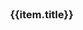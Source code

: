 <style type="text/css">
.coverpage{
  width:80%;
  margin:0 auto;
}
.coverpage .logo{
  width:80%;
}
.coverpage .future-remark{
  color:gray;
  font-size:14px;
  min-height:60px;
}
.coverpage .future-card{
  margin:8px;
}
.coverpage .footer{
  text-align:center;
  color:gray;
  padding-top:10px;
}
.coverpage .footer a{
  font-size:14px;
}
.icon-title{
  height:50px;
  padding:10px;
  border-radius:5px;
  font-size:16px;
}
.mg-badge {
  color: #fff;
  display: inline-block;
  padding-left: 8px;
  padding-right: 8px;
  text-align: center;
  background-color: green;
  border-radius: 10%;
  position: relative;
  top: -15px;
  left: 0px;
  font-size: 15px;
}

@media only screen and (max-width: 500px) {
  .coverpage{
    width:98%;
    margin:0 auto;
  }
  .coverpage .logo{
    width:100%;
  }
}
</style>

<div class="coverpage">
  <el-result style="margin:0 auto;" sub-title="学习MySQL，总结使用经验，分享给大家！">
    <template slot="icon">
      <img class="logo" src="/static/logo.png">
    </template>
    <template slot="extra">
      <el-button type="default" size="medium" @click="handleClick('changelog')">更新日志</el-button>
      <el-button type="primary" class="theme-color" size="medium" @click="handleClick('README')">快速开始</el-button>
    </template>
  </el-result>
  <el-row>
    <el-col :xs="24" :md="8" v-for="(item,index) in futures">
      <el-card shadow="hover" class="future-card">
        <h3>{{item.title}}</h3>
        <div v-html="item.remark" class="future-remark">
        </div>
      </el-card>
    </el-col>
  </el-row>
  <div v-html="footer" class="footer">
  </div>
</div>

<script type="text/javascript">
(
  {
    data(){
      return {
          footer: window.$mangodoc.footer,
          version: window.$mangodoc.version,
          futures: [
            {
              title: "基础",
              remark: "基本概念、安装与配置、基础语法、数据类型"
            },
            {
              title: "进阶",
              remark: "实验环境准备、索引、存储引擎、数据库架构"
            },
            {
              title: "性能优化",
              remark: "查询优化、索引优化、分库分表分区、读写分离、主从复制"
            }
          ]
      }
    },
    methods: {
        handleClick(url) {
          window.location.href = window.$mangodoc.context + "/#/" + url;
          window.location.reload();
        }
    }
  }
)
</script>